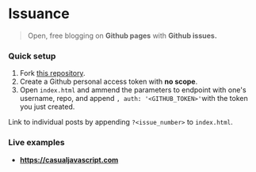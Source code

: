 # Issuance

> Open, free blogging on **Github pages** with **Github issues.**

### Quick setup

1. Fork [this repository](https://github.com/mateogianolio/openblog).
2. Create a Github personal access token with **no scope**.
3. Open `index.html` and ammend the parameters to endpoint with one's username, repo, and append `, auth: '<GITHUB_TOKEN>'`with the token you just created.

Link to individual posts by appending `?<issue_number>` to `index.html`.

### Live examples

* **https://casualjavascript.com**
